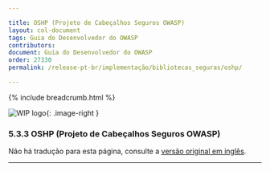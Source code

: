 ```yaml
---

title: OSHP (Projeto de Cabeçalhos Seguros OWASP)
layout: col-document
tags: Guia do Desenvolvedor do OWASP
contributors:
document: Guia do Desenvolvedor do OWASP
order: 27330
permalink: /release-pt-br/implementação/bibliotecas_seguras/oshp/

---
```


{% include breadcrumb.html %}

<style type="text/css">
.image-right {
  height: 180px;
  display: block;
  margin-left: auto;
  margin-right: auto;
  float: right;
}
</style>

![WIP logo](../../../assets/images/dg_wip.png "Trabalho em andamento"){: .image-right }

### 5.3.3 OSHP (Projeto de Cabeçalhos Seguros OWASP)

Não há tradução para esta página, consulte a [versão original em inglês][release070303].

----

[release070303]: https://github.com/OWASP/www-project-developer-guide/blob/main/draft/07-implementation/03-secure-libraries/03-secure-headers.md
